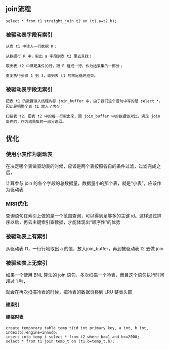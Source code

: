 ## join流程

```text
select * from t1 straight_join t2 on (t1.a=t2.b);
```

### 被驱动表字段有索引

```text
从表 t1 中读入一行数据 R；

从数据行 R 中，取出 a 字段到表 t2 里去查找；

取出表 t2 中满足条件的行，跟 R 组成一行，作为结果集的一部分；

重复执行步骤 1 到 3，直到表 t1 的末尾循环结束。
```

### 被驱动表字段无索引

```text
把表 t1 的数据读入线程内存 join_buffer 中，由于我们这个语句中写的是 select *，因此是把整个表 t1 放入了内存；

扫描表 t2，把表 t2 中的每一行取出来，跟 join_buffer 中的数据做对比，满足 join 条件的，作为结果集的一部分返回。
```

## 优化

### 使用小表作为驱动表

在决定哪个表做驱动表的时候，应该是两个表按照各自的条件过滤，过滤完成之后，

计算参与 join 的各个字段的总数据量，数据量小的那个表，就是“小表”，应该作为驱动表

### MRR优化

查询语句在索引上做的是一个范围查询，可以得到足够多的主键 id。这样通过排序以后，再去主键索引查数据，才能体现出“顺序性”的优势

### 被驱动表上有索引

从驱动表 t1，一行行地取出 a 的值，放入join_buffer，再到被驱动表 t2 去做 join

### 被驱动表上无索引

如果一个使用 BNL 算法的 join 语句，多次扫描一个冷表，而且这个语句执行时间超过 1 秒，

就会在再次扫描冷表的时候，把冷表的数据页移到 LRU 链表头部

#### 建索引

#### 建临时表


```text
create temporary table temp_t(id int primary key, a int, b int, index(b))engine=innodb;
insert into temp_t select * from t2 where b>=1 and b<=2000;
select * from t1 join temp_t on (t1.b=temp_t.b);
```